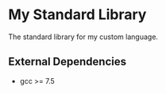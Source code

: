 # My Standard Library

The standard library for my custom language.

## External Dependencies

- gcc >= 7.5
